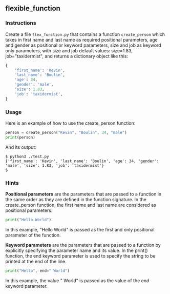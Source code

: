 ## flexible_function

### Instructions

Create a file `flex_function.py` that contains a function `create_person` which takes in first name and last name as required positional parameters, age and gender as positional or keyword parameters, size and job as keyword only parameters, with size and job default values: size=1.83, job="taxidermist", and returns a dictionary object like this:

```python
{
    'first_name': 'Kevin',
    'last_name': 'Boulin',
    'age': 34,
    'gender': 'male',
    'size': 1.83,
    'job': 'taxidermist',
}
```

### Usage

Here is an example of how to use the create_person function:

```python
person = create_person("Kevin", "Boulin", 34, "male")
print(person)
```

And its output:

```console
$ python3 ./test.py
{'first_name': 'Kevin', 'last_name': 'Boulin', 'age': 34, 'gender': 'male', 'size': 1.83, 'job': 'taxidermist'}
$
```

### Hints

**Positional parameters** are the parameters that are passed to a function in the same order as they are defined in the function signature. In the create_person function, the first name and last name are considered as positional parameters.

```python
print("Hello World")
```

In this example, "Hello World" is passed as the first and only positional parameter of the function.

**Keyword parameters** are the parameters that are passed to a function by explicitly specifying the parameter name and its value. In the print() function, the end keyword parameter is used to specify the string to be printed at the end of the line.

```python
print("Hello", end=" World")
```

In this example, the value " World" is passed as the value of the end keyword parameter.
